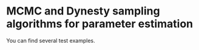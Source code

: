 # MCMC and Dynesty sampling algorithms for parameter estimation

You can find several test examples.

